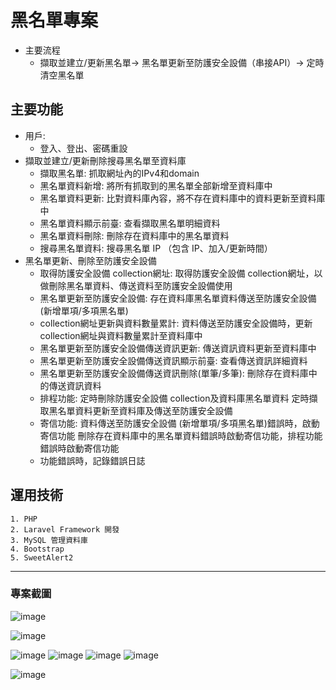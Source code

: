 # 黑名單專案
* 主要流程  
  * 擷取並建立/更新黑名單-> 黑名單更新至防護安全設備（串接API）-> 定時清空黑名單

## 主要功能
* 用戶:
   * 登入、登出、密碼重設
* 擷取並建立/更新刪除搜尋黑名單至資料庫
  * 擷取黑名單:
     抓取網址內的IPv4和domain
  * 黑名單資料新增:
    將所有抓取到的黑名單全部新增至資料庫中
  * 黑名單資料更新:
    比對資料庫內容，將不存在資料庫中的資料更新至資料庫中
  * 黑名單資料顯示前臺:
    查看擷取黑名單明細資料
  * 黑名單資料刪除:
     刪除存在資料庫中的黑名單資料
  * 搜尋黑名單資料:
      搜尋黑名單 IP （包含 IP、加入/更新時間）
* 黑名單更新、刪除至防護安全設備
    * 取得防護安全設備 collection網址:
      取得防護安全設備 collection網址，以做刪除黑名單資料、傳送資料至防護安全設備使用
    * 黑名單更新至防護安全設備:
      存在資料庫黑名單資料傳送至防護安全設備 (新增單項/多項黑名單)
    * collection網址更新與資料數量累計:
      資料傳送至防護安全設備時，更新collection網址與資料數量累計至資料庫中
    * 黑名單更新至防護安全設備傳送資訊更新:
      傳送資訊資料更新至資料庫中
    * 黑名單更新至防護安全設備傳送資訊顯示前臺:
      查看傳送資訊詳細資料
    * 黑名單更新至防護安全設備傳送資訊刪除(單筆/多筆):
      刪除存在資料庫中的傳送資訊資料
    * 排程功能:
      定時刪除防護安全設備 collection及資料庫黑名單資料
      定時擷取黑名單資料更新至資料庫及傳送至防護安全設備
    * 寄信功能:
      資料傳送至防護安全設備 (新增單項/多項黑名單)錯誤時，啟動寄信功能
      刪除存在資料庫中的黑名單資料錯誤時啟動寄信功能，排程功能錯誤時啟動寄信功能
    * 功能錯誤時，記錄錯誤日誌
## 運用技術
    1. PHP
    2. Laravel Framework 開發
    3. MySQL 管理資料庫
    4. Bootstrap
    5. SweetAlert2
***
### 專案截圖
![image](https://github.com/hawuyi/deny-list/assets/136839532/2776d240-fe7f-40dc-bb8a-d6c70c327c6c)

![image](https://github.com/hawuyi/NTUH/assets/136839532/4f0ac21d-d3b8-404c-8db9-b46fe4f3bb7d)

![image](https://github.com/hawuyi/NTUH/assets/136839532/9ce21f6c-45cc-4f04-9d2e-5ba69e116ad2)
![image](https://github.com/hawuyi/NTUH/assets/136839532/aed32edf-f013-4247-b988-eb99889da350)
![image](https://github.com/hawuyi/NTUH/assets/136839532/bc8d50dc-1fb6-4935-963c-ef6bc210161a)
![image](https://github.com/hawuyi/NTUH/assets/136839532/2f27f424-7c0a-4fc9-b699-9384c4171ae0)

![image](https://github.com/hawuyi/NTUH/assets/136839532/78175ac8-4ece-4e5f-9b5e-e3db8564acbe)









